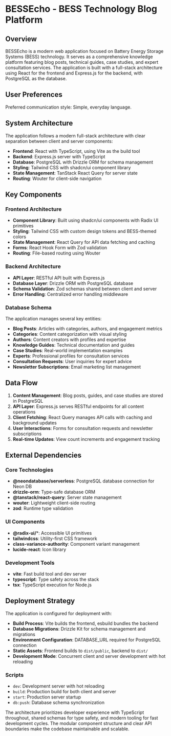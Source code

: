 # BESSEcho - BESS Technology Blog Platform

## Overview

BESSEcho is a modern web application focused on Battery Energy Storage Systems (BESS) technology. It serves as a comprehensive knowledge platform featuring blog posts, technical guides, case studies, and expert consultation services. The application is built with a full-stack architecture using React for the frontend and Express.js for the backend, with PostgreSQL as the database.

## User Preferences

Preferred communication style: Simple, everyday language.

## System Architecture

The application follows a modern full-stack architecture with clear separation between client and server components:

- **Frontend**: React with TypeScript, using Vite as the build tool
- **Backend**: Express.js server with TypeScript
- **Database**: PostgreSQL with Drizzle ORM for schema management
- **Styling**: Tailwind CSS with shadcn/ui component library
- **State Management**: TanStack React Query for server state
- **Routing**: Wouter for client-side navigation

## Key Components

### Frontend Architecture
- **Component Library**: Built using shadcn/ui components with Radix UI primitives
- **Styling**: Tailwind CSS with custom design tokens and BESS-themed colors
- **State Management**: React Query for API data fetching and caching
- **Forms**: React Hook Form with Zod validation
- **Routing**: File-based routing using Wouter

### Backend Architecture
- **API Layer**: RESTful API built with Express.js
- **Database Layer**: Drizzle ORM with PostgreSQL database
- **Schema Validation**: Zod schemas shared between client and server
- **Error Handling**: Centralized error handling middleware

### Database Schema
The application manages several key entities:
- **Blog Posts**: Articles with categories, authors, and engagement metrics
- **Categories**: Content categorization with visual styling
- **Authors**: Content creators with profiles and expertise
- **Knowledge Guides**: Technical documentation and guides
- **Case Studies**: Real-world implementation examples
- **Experts**: Professional profiles for consultation services
- **Consultation Requests**: User inquiries for expert advice
- **Newsletter Subscriptions**: Email marketing list management

## Data Flow

1. **Content Management**: Blog posts, guides, and case studies are stored in PostgreSQL
2. **API Layer**: Express.js serves RESTful endpoints for all content operations
3. **Client Fetching**: React Query manages API calls with caching and background updates
4. **User Interactions**: Forms for consultation requests and newsletter subscriptions
5. **Real-time Updates**: View count increments and engagement tracking

## External Dependencies

### Core Technologies
- **@neondatabase/serverless**: PostgreSQL database connection for Neon DB
- **drizzle-orm**: Type-safe database ORM
- **@tanstack/react-query**: Server state management
- **wouter**: Lightweight client-side routing
- **zod**: Runtime type validation

### UI Components
- **@radix-ui/***: Accessible UI primitives
- **tailwindcss**: Utility-first CSS framework
- **class-variance-authority**: Component variant management
- **lucide-react**: Icon library

### Development Tools
- **vite**: Fast build tool and dev server
- **typescript**: Type safety across the stack
- **tsx**: TypeScript execution for Node.js

## Deployment Strategy

The application is configured for deployment with:

- **Build Process**: Vite builds the frontend, esbuild bundles the backend
- **Database Migrations**: Drizzle Kit for schema management and migrations
- **Environment Configuration**: DATABASE_URL required for PostgreSQL connection
- **Static Assets**: Frontend builds to `dist/public`, backend to `dist/`
- **Development Mode**: Concurrent client and server development with hot reloading

### Scripts
- `dev`: Development server with hot reloading
- `build`: Production build for both client and server
- `start`: Production server startup
- `db:push`: Database schema synchronization

The architecture prioritizes developer experience with TypeScript throughout, shared schemas for type safety, and modern tooling for fast development cycles. The modular component structure and clear API boundaries make the codebase maintainable and scalable.